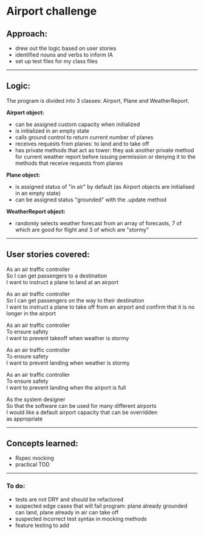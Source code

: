 # Airport challenge

## Approach:

- drew out the logic based on user stories
- identified nouns and verbs to inform IA
- set up test files for my class files

---

## Logic:

The program is divided into 3 classes: Airport, Plane and WeatherReport. 

**Airport object:**   
- can be assigned custom capacity when initialized
- is initialized in an empty state
- calls ground control to return current number of planes
- receives requests from planes: to land and to take off
- has private methods that act as tower: they ask another private method for current weather report before issuing permission or denying it to the methods that receive requests from planes 

**Plane object:**
- is assigned status of "in air" by default (as Airport objects are initialised in an empty state)
- can be assigned status "grounded" with the .update method

**WeatherReport object:**
- randomly selects weather forecast from an array of forecasts, 7 of which are good for flight and 3 of which are "stormy"

---

## User stories covered:

As an air traffic controller    
So I can get passengers to a destination  
I want to instruct a plane to land at an airport  

As an air traffic controller    
So I can get passengers on the way to their destination  
I want to instruct a plane to take off from an airport and    confirm that it is no longer in the airport    

As an air traffic controller     
To ensure safety    
I want to prevent takeoff when weather is stormy    

As an air traffic controller  
To ensure safety  
I want to prevent landing when weather is stormy  

As an air traffic controller     
To ensure safety     
I want to prevent landing when the airport is full    

As the system designer    
So that the software can be used for many different airports    
I would like a default airport capacity that can be overridden  
as appropriate    

---

## Concepts learned:

- Rspec mocking
- practical TDD 

---
 
### To do: 
- tests are not DRY and should be refactored
- suspected edge cases that will fail program: plane already grounded can land, plane already in air can take off
- suspected incorrect test syntax in mocking methods
- feature testing to add